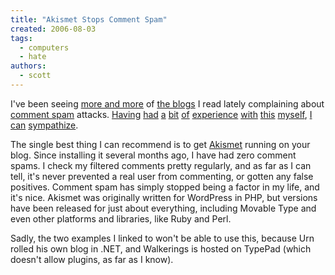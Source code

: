 ```yaml
---
title: "Akismet Stops Comment Spam"
created: 2006-08-03
tags: 
  - computers
  - hate
authors: 
  - scott
---
```


I've been seeing [more and more](http://www.walkering.com/walkerings/2006/07/spammed_out.html) of [the blogs](http://www.alt3t.net/blog/reply.asp?pid=224) I read lately complaining about [comment spam](http://en.wikipedia.org/wiki/Comment_spam) attacks. [Having](/?s=spam) [had](/2005/08/hacked/) [a](/2005/05/spam-attack/) [bit](/2005/03/thoughts-on-wordpress/) [of](/2004/11/migrating-to-wordpress-i/) [experience](/2004/11/mt-spam-comments-iv/) [with](/2004/11/mt-spam-comments-iii/) [this](/2004/11/mt-spam-comments-ii/) [myself](/2004/02/mt-spam-comments-i/), [I](/2003/09/more-spam-than-you-can-shake-a-stick-at/) [can](/2003/02/if-youre-interested-at-all/) [sympathize](/2002/09/well-it-finally-happened-i/).

The single best thing I can recommend is to get [Akismet](http://akismet.com/) running on your blog. Since installing it several months ago, I have had zero comment spams. I check my filtered comments pretty regularly, and as far as I can tell, it's never prevented a real user from commenting, or gotten any false positives. Comment spam has simply stopped being a factor in my life, and it's nice. Akismet was originally written for WordPress in PHP, but versions have been released for just about everything, including Movable Type and even other platforms and libraries, like Ruby and Perl.

Sadly, the two examples I linked to won't be able to use this, because Urn rolled his own blog in .NET, and Walkerings is hosted on TypePad (which doesn't allow plugins, as far as I know).
